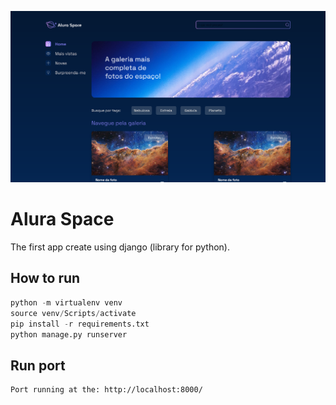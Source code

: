 ![screen](./screen.png)

# Alura Space

The first app create using django (library for python).

## How to run

```py
python -m virtualenv venv
source venv/Scripts/activate
pip install -r requirements.txt
python manage.py runserver
```

## Run port

```
Port running at the: http://localhost:8000/
```
